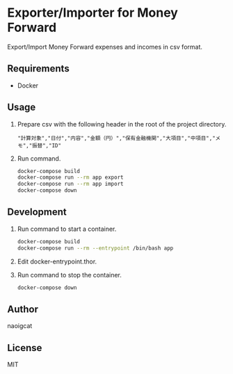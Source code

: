 # Exporter/Importer for Money Forward

Export/Import Money Forward expenses and incomes in csv format.

## Requirements

-   Docker

## Usage

1.  Prepare csv with the following header in the root of the project directory.

    ```csv
    "計算対象","日付","内容","金額（円）","保有金融機関","大項目","中項目","メモ","振替","ID"
    ```

2.  Run command.

    ```sh
    docker-compose build
    docker-compose run --rm app export
    docker-compose run --rm app import
    docker-compose down
    ```

## Development

1.  Run command to start a container.

    ```sh
    docker-compose build
    docker-compose run --rm --entrypoint /bin/bash app
    ```

2.  Edit docker-entrypoint.thor.

3.  Run command to stop the container.

    ```sh
    docker-compose down
    ```

## Author

naoigcat

## License

MIT
